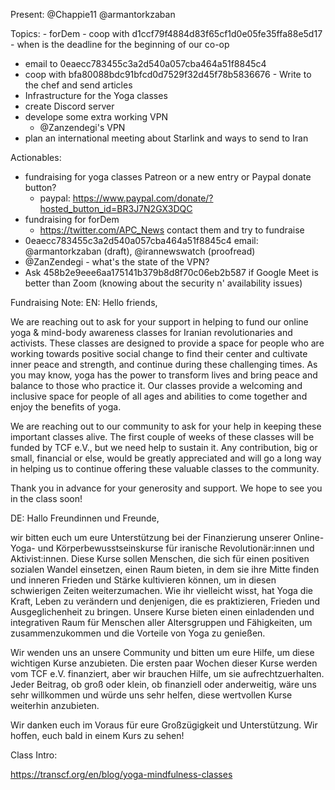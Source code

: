 Present:
@Chappie11 @armantorkzaban

Topics:
    - forDem
      - coop with d1ccf79f4884d83f65cf1d0e05fe35ffa88e5d17
        - when is the deadline for the beginning of our co-op
  - email to 0eaecc783455c3a2d540a057cba464a51f8845c4
  - coop with bfa80088bdc91bfcd0d7529f32d45f78b5836676 - Write to the chef and send articles 
  - Infrastructure for the Yoga classes 
  - create Discord server
  - develope some extra working VPN
    - @Zanzendegi's VPN
  - plan an international meeting about Starlink and ways to send to Iran 

Actionables: 
  - fundraising for yoga classes Patreon or a new entry or Paypal donate button? 
    - paypal: https://www.paypal.com/donate/?hosted_button_id=BR3J7N2GX3DQC 
  - fundraising for forDem 
    - https://twitter.com/APC_News contact them and try to fundraise
  - 0eaecc783455c3a2d540a057cba464a51f8845c4 email: @armantorkzaban (draft), @irannewswatch (proofread)
  - @ZanZendegi - what's the state of the VPN?
  - Ask 458b2e9eee6aa175141b379b8d8f70c06eb2b587 if Google Meet is better than Zoom (knowing about the security n' availability issues)

Fundraising Note: 
EN:
Hello friends,

We are reaching out to ask for your support in helping to fund our online yoga &  mind-body awareness classes for Iranian revolutionaries and activists.
These classes are designed to provide a space for people who are working towards positive social change to find their center and cultivate inner peace and strength, and continue during these challenging times.
As you may know, yoga has the power to transform lives and bring peace and balance to those who practice it. Our classes provide a welcoming and inclusive space for people of all ages and abilities to come together and enjoy the benefits of yoga.

We are reaching out to our community to ask for your help in keeping these important classes alive. The first couple of weeks of these classes will be funded by TCF e.V., but we need help to sustain it.
Any contribution, big or small, financial or else, would be greatly appreciated and will go a long way in helping us to continue offering these valuable classes to the community.

Thank you in advance for your generosity and support. We hope to see you in the class soon!

DE:
Hallo Freundinnen und Freunde,

wir bitten euch um eure Unterstützung bei der Finanzierung unserer Online-Yoga- und Körperbewusstseinskurse für iranische Revolutionär:innen und Aktivist:innen.
Diese Kurse sollen Menschen, die sich für einen positiven sozialen Wandel einsetzen, einen Raum bieten, in dem sie ihre Mitte finden und inneren Frieden und Stärke kultivieren können, um in diesen schwierigen Zeiten weiterzumachen.
Wie ihr vielleicht wisst, hat Yoga die Kraft, Leben zu verändern und denjenigen, die es praktizieren, Frieden und Ausgeglichenheit zu bringen. Unsere Kurse bieten einen einladenden und integrativen Raum für Menschen aller Altersgruppen und Fähigkeiten, um zusammenzukommen und die Vorteile von Yoga zu genießen.

Wir wenden uns an unsere Community und bitten um eure Hilfe, um diese wichtigen Kurse anzubieten. Die ersten paar Wochen dieser Kurse werden vom TCF e.V. finanziert, aber wir brauchen Hilfe, um sie aufrechtzuerhalten.
Jeder Beitrag, ob groß oder klein, ob finanziell oder anderweitig, wäre uns sehr willkommen und würde uns sehr helfen, diese wertvollen Kurse weiterhin anzubieten.

Wir danken euch im Voraus für eure Großzügigkeit und Unterstützung. Wir hoffen, euch bald in einem Kurs zu sehen!


Class Intro: 

https://transcf.org/en/blog/yoga-mindfulness-classes

